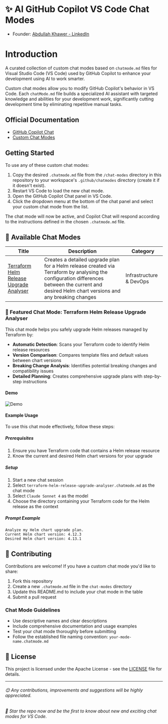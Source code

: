 # ✨ AI GitHub Copilot VS Code Chat Modes

- Founder: [Abdullah Khawer - LinkedIn](https://www.linkedin.com/in/abdullah-khawer)

# Introduction

A curated collection of custom chat modes based on `chatmode.md` files for Visual Studio Code (VS Code) used by GitHub Copilot to enhance your development using AI to work smarter.

Custom chat modes allow you to modify GitHub Copilot's behavior in VS Code. Each `chatMode.md` file builds a specialized AI assistant with targeted knowledge and abilities for your development work, significantly cutting development time by eliminating repetitive manual tasks.

## Official Documentation

- [GitHub Copilot Chat](https://code.visualstudio.com/docs/copilot/chat/copilot-chat)
- [Custom Chat Modes](https://code.visualstudio.com/docs/copilot/chat/chat-modes#_custom-chat-modes)

## Getting Started

To use any of these custom chat modes:

1. Copy the desired `.chatmode.md` file from the `/chat-modes` directory in this repository to your workspace's `.github/chatmodes` directory (create it if it doesn't exist).
2. Restart VS Code to load the new chat mode.
3. Open the GitHub Copilot Chat panel in VS Code.
4. Click the dropdown menu at the bottom of the chat panel and select your custom chat mode from the list.

The chat mode will now be active, and Copilot Chat will respond according to the instructions defined in the chosen `.chatmode.md` file.

## 🧩 Available Chat Modes

| Title | Description | Category |
| ----- | ----------- | -------- |
| [Terraform Helm Release Upgrade Analyser](chat-modes/terraform-helm-release-upgrade-analyser.chatmode.md) | Creates a detailed upgrade plan for a Helm release created via Terraform by analysing the configuration differences between the current and desired Helm chart versions and any breaking changes | Infrastructure & DevOps |

### 🚀 Featured Chat Mode: Terraform Helm Release Upgrade Analyser

This chat mode helps you safely upgrade Helm releases managed by Terraform by:

- **Automatic Detection**: Scans your Terraform code to identify Helm release resources
- **Version Comparison**: Compares template files and default values between chart versions
- **Breaking Change Analysis**: Identifies potential breaking changes and compatibility issues
- **Detailed Planning**: Creates comprehensive upgrade plans with step-by-step instructions

#### Demo

![Demo](demos/terraform-helm-release-upgrade-analyser.chatmode.gif)

#### Example Usage

To use this chat mode effectively, follow these steps:

##### Prerequisites
1. Ensure you have Terraform code that contains a Helm release resource
2. Know the current and desired Helm chart versions for your upgrade

##### Setup
1. Start a new chat session
2. Select `terraform-helm-release-upgrade-analyser.chatmode.md` as the chat mode
3. Select `Claude Sonnet 4` as the model
4. Choose the directory containing your Terraform code for the Helm release as the context

##### Prompt Example

```
Analyze my Helm chart upgrade plan.
Current Helm chart version: 4.12.3
Desired Helm chart version: 4.13.1
```

## 🤝 Contributing

Contributions are welcome! If you have a custom chat mode you'd like to share:

1. Fork this repository
2. Create a new `.chatmode.md` file in the `chat-modes` directory
3. Update this README.md to include your chat mode in the table
4. Submit a pull request

### Chat Mode Guidelines

- Use descriptive names and clear descriptions
- Include comprehensive documentation and usage examples
- Test your chat mode thoroughly before submitting
- Follow the established file naming convention: `your-mode-name.chatmode.md`

## 📝 License

This project is licensed under the Apache License - see the [LICENSE](LICENSE) file for details.

---

###### 😊 Any contributions, improvements and suggestions will be highly appreciated.
###### 🌟 Star the repo now and be the first to know about new and exciting chat modes for VS Code.
